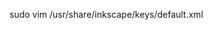 sudo vim /usr/share/inkscape/keys/default.xml

<!-- Extensions -->

  <bind key="t" modifiers="Ctrl" action="org.ekips.filter.textext" display="true"/>
  <bind key="T" modifiers="Ctrl" action="org.ekips.filter.textext"/>


